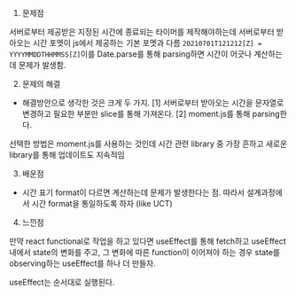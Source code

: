 1. 문제점

서버로부터 제공받은 지정된 시간에 종료되는 타이머를 제작해야하는데 서버로부터 받아오는 시간 포멧이
js에서 제공하는 기본 포멧과 다름 
`20210701T121212[Z] = YYYYMMDDTHHMMSS[Z]`이를 Date.parse를 통해 parsing하면
시간이 어긋나 계산하는데 문제가 발생함.


2. 문제의 해결
- 해결방안으로 생각한 것은 크게 두 가지.
[1] 서버로부터 받아오는 시간을 문자열로 변경하고 필요한 부분만 slice를 통해 가져온다.
[2] moment.js를 통해 parsing한다.

선택한 방법은 moment.js를 사용하는 것인데 시간 관련 library 중 가장 흔하고 새로운 library를 통해 업데이트도 지속적임

3. 배운점
- 시간 표기 format이 다르면 계산하는데 문제가 발생한다는 점. 따라서 설계과정에서 시간 format을 통일하도록 하자 (like UCT)

4. 느낀점

만약 react functional로 작업을 하고 있다면 useEffect를 통해 fetch하고 useEffect 내에서 state의 변화를 주고,
그 변화에 따른 function이 이어져야 하는 경우 state를 observing하는 useEffect를 하나 더 만들자.

useEffect는 순서대로 실행된다.



